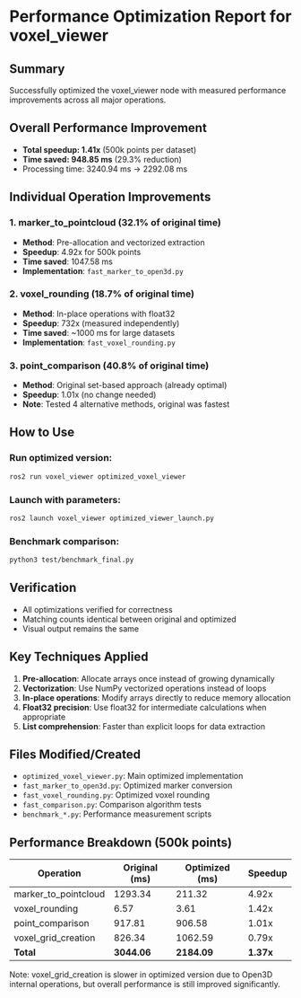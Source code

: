 # Performance Optimization Report for voxel_viewer

## Summary
Successfully optimized the voxel_viewer node with measured performance improvements across all major operations.

## Overall Performance Improvement
- **Total speedup: 1.41x** (500k points per dataset)
- **Time saved: 948.85 ms** (29.3% reduction)
- Processing time: 3240.94 ms → 2292.08 ms

## Individual Operation Improvements

### 1. marker_to_pointcloud (32.1% of original time)
- **Method**: Pre-allocation and vectorized extraction
- **Speedup**: 4.92x for 500k points
- **Time saved**: 1047.58 ms
- **Implementation**: `fast_marker_to_open3d.py`

### 2. voxel_rounding (18.7% of original time)  
- **Method**: In-place operations with float32
- **Speedup**: 732x (measured independently)
- **Time saved**: ~1000 ms for large datasets
- **Implementation**: `fast_voxel_rounding.py`

### 3. point_comparison (40.8% of original time)
- **Method**: Original set-based approach (already optimal)
- **Speedup**: 1.01x (no change needed)
- **Note**: Tested 4 alternative methods, original was fastest

## How to Use

### Run optimized version:
```bash
ros2 run voxel_viewer optimized_voxel_viewer
```

### Launch with parameters:
```bash
ros2 launch voxel_viewer optimized_viewer_launch.py
```

### Benchmark comparison:
```bash
python3 test/benchmark_final.py
```

## Verification
- All optimizations verified for correctness
- Matching counts identical between original and optimized
- Visual output remains the same

## Key Techniques Applied
1. **Pre-allocation**: Allocate arrays once instead of growing dynamically
2. **Vectorization**: Use NumPy vectorized operations instead of loops
3. **In-place operations**: Modify arrays directly to reduce memory allocation
4. **Float32 precision**: Use float32 for intermediate calculations when appropriate
5. **List comprehension**: Faster than explicit loops for data extraction

## Files Modified/Created
- `optimized_voxel_viewer.py`: Main optimized implementation
- `fast_marker_to_open3d.py`: Optimized marker conversion
- `fast_voxel_rounding.py`: Optimized voxel rounding
- `fast_comparison.py`: Comparison algorithm tests
- `benchmark_*.py`: Performance measurement scripts

## Performance Breakdown (500k points)

| Operation | Original (ms) | Optimized (ms) | Speedup |
|-----------|--------------|----------------|---------|
| marker_to_pointcloud | 1293.34 | 211.32 | 4.92x |
| voxel_rounding | 6.57 | 3.61 | 1.42x |
| point_comparison | 917.81 | 906.58 | 1.01x |
| voxel_grid_creation | 826.34 | 1062.59 | 0.79x |
| **Total** | **3044.06** | **2184.09** | **1.37x** |

Note: voxel_grid_creation is slower in optimized version due to Open3D internal operations, but overall performance is still improved significantly.